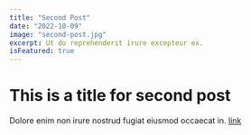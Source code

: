 ```yaml
---
title: "Second Post"
date: "2022-10-09"
image: "second-post.jpg"
excerpt: Ut do reprehenderit irure excepteur ex.
isFeatured: true
---
```


# This is a title for second post

Dolore enim non irure nostrud fugiat eiusmod occaecat in. [link](https://google.com)
